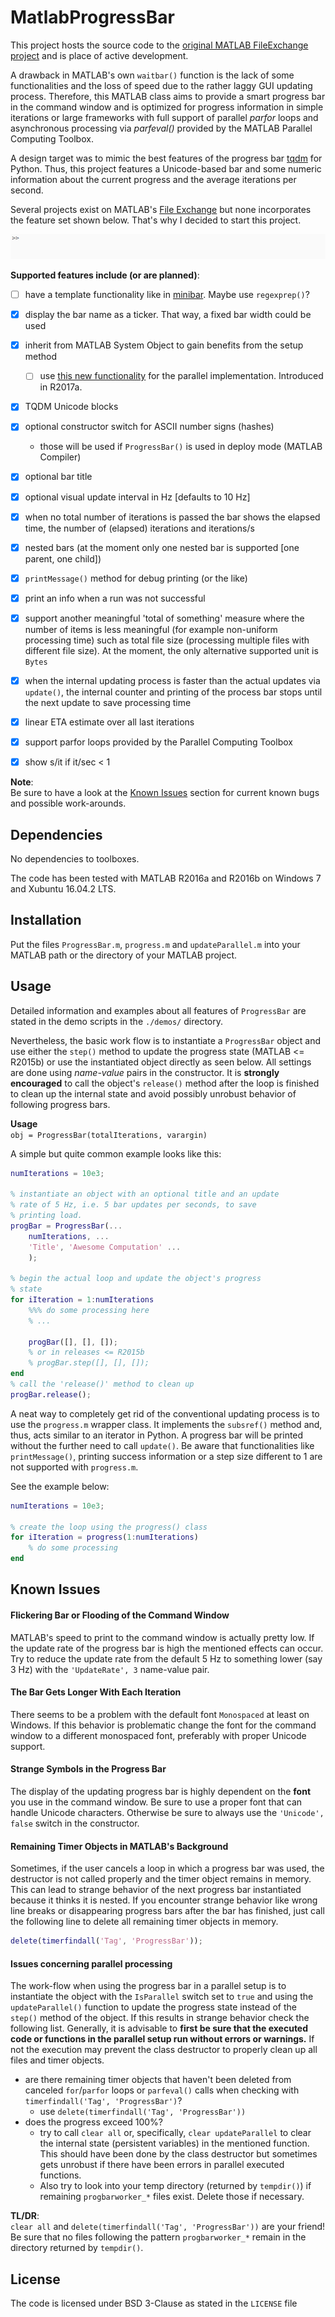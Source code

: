 MatlabProgressBar
=======================

This project hosts the source code to the [original MATLAB FileExchange project](https://de.mathworks.com/matlabcentral/fileexchange/57895-matlabprogressbar) and is place of active development.

A drawback in MATLAB's own `waitbar()` function is the lack of some functionalities and the loss of speed due to the rather laggy GUI updating process.
Therefore, this MATLAB class aims to provide a smart progress bar in the command window and is optimized for progress information in simple iterations or large frameworks with full support of parallel *parfor* loops and asynchronous processing via *parfeval()* provided by the MATLAB Parallel Computing Toolbox.

A design target was to mimic the best features of the progress bar [tqdm](https://github.com/tqdm/tqdm) for Python. Thus, this project features a Unicode-based bar and some numeric information about the current progress and the average iterations per second.

Several projects exist on MATLAB's [File Exchange](https://www.mathworks.com/matlabcentral/fileexchange/?term=progress+bar) but none incorporates the feature set shown below. That's why I decided to start this project.

![Example GIF](example.gif)

**Supported features include (or are planned)**:
- [ ] have a template functionality like in [minibar](https://github.com/canassa/minibar). Maybe use `regexprep()`?
- [x] display the bar name as a ticker. That way, a fixed bar width could be used
- [x] inherit from MATLAB System Object to gain benefits from the setup method
    - [ ] use [this new functionality](https://de.mathworks.com/help/distcomp/send.html) for the parallel implementation. Introduced in R2017a.
- [x] TQDM Unicode blocks
- [x] optional constructor switch for ASCII number signs (hashes)
    - those will be used if `ProgressBar()` is used in deploy mode (MATLAB Compiler)
- [x] optional bar title
- [x] optional visual update interval in Hz [defaults to 10 Hz]
- [x] when no total number of iterations is passed the bar shows the elapsed time, the number of (elapsed) iterations and iterations/s
- [x] nested bars (at the moment only one nested bar is supported [one parent, one child])
- [x] `printMessage()` method for debug printing (or the like)
- [x] print an info when a run was not successful
- [x] support another meaningful 'total of something' measure where the number of items is less meaningful (for example non-uniform processing time) such as total file size (processing multiple files with different file size). At the moment, the only alternative supported unit is `Bytes`
- [x] when the internal updating process is faster than the actual updates via `update()`, the internal counter and printing of the process bar stops until the next update to save processing time
- [x] linear ETA estimate over all last iterations
- [x] support parfor loops provided by the Parallel Computing Toolbox
- [x] show s/it if it/sec < 1


**Note**:  
Be sure to have a look at the [Known Issues](#known-issues) section for current known bugs and possible work-arounds.

Dependencies
-------------------------

No dependencies to toolboxes.

The code has been tested with MATLAB R2016a and R2016b on Windows 7 and Xubuntu 16.04.2 LTS.


Installation
-------------------------

Put the files `ProgressBar.m`, `progress.m` and `updateParallel.m` into your MATLAB path or the directory of your MATLAB project.


Usage
-------------------------

Detailed information and examples about all features of `ProgressBar` are stated in the demo scripts in the `./demos/` directory.

Nevertheless, the basic work flow is to instantiate a `ProgressBar` object and use either the `step()` method to update the progress state (MATLAB <= R2015b) or use the instantiated object directly as seen below. All settings are done using *name-value* pairs in the constructor. It is **strongly encouraged** to call the object's `release()` method after the loop is finished to clean up the internal state and avoid possibly unrobust behavior of following progress bars.

**Usage**  
`obj = ProgressBar(totalIterations, varargin)`

A simple but quite common example looks like this:
```matlab
numIterations = 10e3;

% instantiate an object with an optional title and an update
% rate of 5 Hz, i.e. 5 bar updates per seconds, to save
% printing load.
progBar = ProgressBar(...
    numIterations, ...
    'Title', 'Awesome Computation' ...
    );
    
% begin the actual loop and update the object's progress
% state
for iIteration = 1:numIterations
    %%% do some processing here
    % ...
    
    progBar([], [], []);
    % or in releases <= R2015b
    % progBar.step([], [], []);
end
% call the 'release()' method to clean up
progBar.release();
```

A neat way to completely get rid of the conventional updating process is to use the `progress.m` wrapper class. It implements the `subsref()` method and, thus, acts similar to an iterator in Python. A progress bar will be printed without the further need to call `update()`. Be aware that functionalities like `printMessage()`, printing success information or a step size different to 1 are not supported with `progress.m`.

See the example below:
```matlab
numIterations = 10e3;

% create the loop using the progress() class
for iIteration = progress(1:numIterations)
    % do some processing
end
```


Known Issues
-------------------------------

#### Flickering Bar or Flooding of the Command Window

MATLAB's speed to print to the command window is actually pretty low. If the update rate of the progress bar is high the mentioned effects can occur. Try to reduce the update rate from the default 5 Hz to something lower (say 3 Hz) with the `'UpdateRate', 3` name-value pair.

#### The Bar Gets Longer With Each Iteration

There seems to be a problem with the default font `Monospaced` at least on Windows. If this behavior is problematic change the font for the command window to a different monospaced font, preferably with proper Unicode support.

#### Strange Symbols in the Progress Bar

The display of the updating progress bar is highly dependent on the **font** you use in the command window. Be sure to use a proper font that can handle Unicode characters. Otherwise be sure to always use the `'Unicode', false` switch in the constructor.

#### Remaining Timer Objects in MATLAB's Background

Sometimes, if the user cancels a loop in which a progress bar was used, the destructor is not called properly and the timer object remains in memory. This can lead to strange behavior of the next progress bar instantiated because it thinks it is nested. If you encounter strange behavior like wrong line breaks or disappearing progress bars after the bar has finished, just call the following line to delete all remaining timer objects in memory.

```matlab
delete(timerfindall('Tag', 'ProgressBar'));
```

#### Issues concerning parallel processing

The work-flow when using the progress bar in a parallel setup is to instantiate the object with the `IsParallel` switch set to `true` and using the `updateParallel()` function to update the progress state instead of the `step()` method of the object. If this results in strange behavior check the following list. Generally, it is advisable to **first be sure that the executed code or functions in the parallel setup run without errors or warnings.** If not the execution may prevent the class destructor to properly clean up all files and timer objects.

- are there remaining timer objects that haven't been deleted from canceled `for`/`parfor` loops or `parfeval()` calls when checking with `timerfindall('Tag', 'ProgressBar')`?
    - use `delete(timerfindall('Tag', 'ProgressBar'))`
- does the progress exceed 100%?
    - try to call `clear all` or, specifically, `clear updateParallel` to clear the internal state (persistent variables) in the mentioned function. This should have been done by the class destructor but sometimes gets unrobust if there have been errors in parallel executed functions.
    - Also try to look into your temp directory (returned by `tempdir()`) if remaining `progbarworker_*` files exist. Delete those if necessary.
    
    
**TL/DR**:  
`clear all` and `delete(timerfindall('Tag', 'ProgressBar'))` are your friend! Be sure that no files following the pattern `progbarworker_*` remain in the directory returned by `tempdir()`.


License
----------------------

The code is licensed under BSD 3-Clause as stated in the `LICENSE` file
